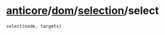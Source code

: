 # [anticore](../../../../../#reference)/[dom](../../#reference)/[selection](../#reference)/<a name="reference">select</a>

```js
select(node, targets)
```
